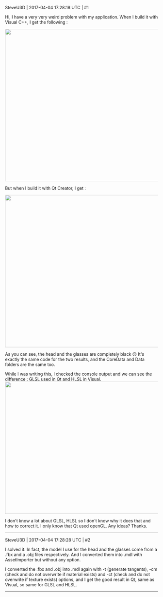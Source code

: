 SteveU3D | 2017-04-04 17:28:18 UTC | #1

Hi,
I have a very very weird problem with my application.
When I build it with Visual C++, I get the following : 

<img src="//cdck-file-uploads-global.s3.dualstack.us-west-2.amazonaws.com/standard17/uploads/urho3d/original/1X/cb95f9b0af152cd1451a1fa54a6ffde103b0b842.png" width="638" height="500"> 

But when I build it with Qt Creator, I get : 

<img src="//cdck-file-uploads-global.s3.dualstack.us-west-2.amazonaws.com/standard17/uploads/urho3d/original/1X/893f2c77f12e01ed22634eb0a24b37a7bb66c9c0.png" width="637" height="500">

As you can see, the head and the glasses are completely black :confused:
It's exactly the same code for the two results, and the CoreData and Data folders are the same too.

While I was writing this, I checked the console output and we can see the difference : GLSL used in Qt and HLSL in Visual.
<img src="//cdck-file-uploads-global.s3.dualstack.us-west-2.amazonaws.com/standard17/uploads/urho3d/original/1X/a25bbe7ba46b9f8775e91da1c5bbef85f6307c17.png" width="690" height="434">
   
I don't know a lot about GLSL, HLSL so I don't know why it does that and how to correct it. I only know that Qt used openGL.
Any ideas?
Thanks.

-------------------------

SteveU3D | 2017-04-04 17:28:28 UTC | #2

I solved it. In fact, the model I use for the head and the glasses come from a .fbx and a .obj files respectively. And I converted them into .mdl with AssetImporter but without any option.

I converted the .fbx and .obj into .mdl again with -t (generate tangents), -cm (check and do not overwrite if material exists) and -ct (check and do not overwrite if texture exists)  options, and I get the good result in Qt, same as Visual, so same for GLSL and HLSL.

-------------------------

